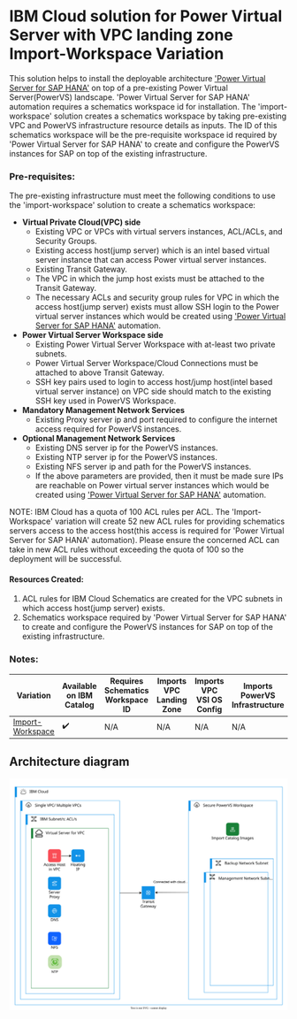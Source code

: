# IBM Cloud solution for Power Virtual Server with VPC landing zone Import-Workspace Variation

This solution helps to install the deployable architecture ['Power Virtual Server for SAP HANA'](https://cloud.ibm.com/catalog/architecture/deploy-arch-ibm-pvs-sap-9aa6135e-75d5-467e-9f4a-ac2a21c069b8-global) on top of a pre-existing Power Virtual Server(PowerVS) landscape. 'Power Virtual Server for SAP HANA' automation requires a schematics workspace id for installation. The 'import-workspace' solution creates a schematics workspace by taking pre-existing VPC and PowerVS infrastructure resource details as inputs. The ID of this schematics workspace will be the pre-requisite workspace id required by 'Power Virtual Server for SAP HANA' to create and configure the PowerVS instances for SAP on top of the existing infrastructure.

### Pre-requisites:
The pre-existing infrastructure must meet the following conditions to use the 'import-workspace' solution to create a schematics workspace:
- **Virtual Private Cloud(VPC) side**
    - Existing VPC or VPCs with virtual servers instances, ACL/ACLs, and Security Groups.
    - Existing access host(jump server) which is an intel based virtual server instance that can access Power virtual server instances.
    - Existing Transit Gateway.
    - The VPC in which the jump host exists must be attached to the Transit Gateway.
    - The necessary ACLs and security group rules for VPC in which the access host(jump server) exists must allow SSH login to the Power virtual server instances which would be created using ['Power Virtual Server for SAP HANA'](https://cloud.ibm.com/catalog/architecture/deploy-arch-ibm-pvs-sap-9aa6135e-75d5-467e-9f4a-ac2a21c069b8-global) automation.
- **Power Virtual Server Workspace side**
    - Existing Power Virtual Server Workspace with at-least two private subnets.
    - Power Virtual Server Workspace/Cloud Connections must be attached to above Transit Gateway.
    - SSH key pairs used to login to access host/jump host(intel based virtual server instance) on VPC side should match to the existing SSH key used in PowerVS Workspace.
- **Mandatory Management Network Services**
    - Existing Proxy server ip and port required to configure the internet access required for PowerVS instances.
- **Optional Management Network Services**
    - Existing DNS server ip for the PowerVS instances.
    - Existing NTP server ip for the PowerVS instances.
    - Existing NFS server ip and path for the PowerVS instances.
    - If the above parameters are provided, then it must be made sure IPs are reachable on Power virtual server instances which would be created using ['Power Virtual Server for SAP HANA'](https://cloud.ibm.com/catalog/architecture/deploy-arch-ibm-pvs-sap-9aa6135e-75d5-467e-9f4a-ac2a21c069b8-global) automation.

NOTE: IBM Cloud has a quota of 100 ACL rules per ACL. The 'Import-Workspace' variation will create 52 new ACL rules for providing schematics servers access to the access host(this access is required for 'Power Virtual Server for SAP HANA' automation). Please ensure the concerned ACL can take in new ACL rules without exceeding the quota of 100 so the deployment will be successful.

#### Resources Created:
1. ACL rules for IBM Cloud Schematics are created for the VPC subnets in which access host(jump server) exists.
2. Schematics workspace required by 'Power Virtual Server for SAP HANA' to create and configure the PowerVS instances for SAP on top of the existing infrastructure.

### Notes:

| Variation  | Available on IBM Catalog  |  Requires Schematics Workspace ID | Imports VPC Landing Zone | Imports VPC VSI OS Config | Imports PowerVS Infrastructure | Imports PowerVS Instance | Performs PowerVS OS Config |
| ------------- | ------------- | ------------- | ------------- | ------------- | ------------- | ------------- | ------------- |
| [Import-Workspace](./)  | :heavy_check_mark:  | N/A  | N/A  | N/A  |  N/A  | N/A | N/A |

## Architecture diagram
![import-workspace-variation](https://github.com/terraform-ibm-modules/terraform-ibm-powervs-infrastructure/blob/main/reference-architectures/import-workspace/deploy-arch-ibm-pvs-inf-import-workspace.svg)
